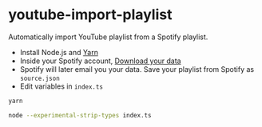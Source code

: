 # youtube-import-playlist

Automatically import YouTube playlist from a Spotify playlist.

- Install Node.js and [Yarn](https://yarnpkg.com/)
- Inside your Spotify account, [Download your data](https://support.spotify.com/us/article/understanding-my-data/)
- Spotify will later email you your data. Save your playlist from Spotify as `source.json`
- Edit variables in `index.ts`

```bash
yarn

node --experimental-strip-types index.ts
```
